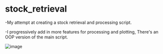 # stock_retrieval
-My attempt at creating a stock retrieval and processing script. 

-I progressively add in more features for processing and plotting, There's an OOP version of the main script.

![image](https://user-images.githubusercontent.com/42925677/134179973-45ee59bf-6f57-48ee-82fa-fbf0181bfbc4.png)
